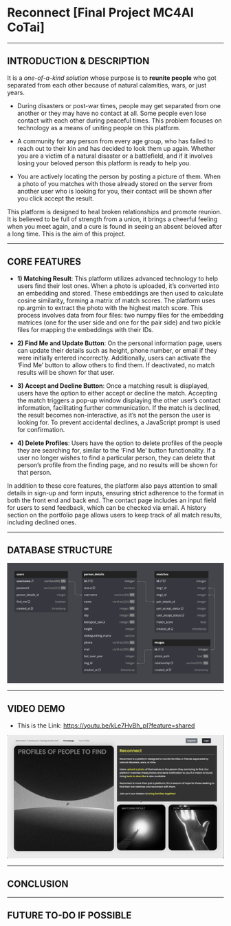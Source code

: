 # Reconnect [Final Project MC4AI CoTai]

---
## INTRODUCTION & DESCRIPTION

It is a *one-of-a-kind solution* whose purpose is to **reunite people** who got separated from each other because of natural calamities, wars, or just years.

- During disasters or post-war times, people may get separated from one another or they may have no contact at all. Some people even lose contact with each other during peaceful times. This problem focuses on technology as a means of uniting people on this platform.

- A community for any person from every age group, who has failed to reach out to their kin and has decided to look them up again. Whether you are a victim of a natural disaster or a battlefield, and if it involves losing your beloved person this platform is ready to help you.

- You are actively locating the person by posting a picture of them. When a photo of you matches with those already stored on the server from another user who is looking for you, their contact will be shown after you click accept the result.

This platform is designed to heal broken relationships and promote reunion. It is believed to be full of strength from a union, it brings a cheerful feeling when you meet again, and a cure is found in seeing an absent beloved after a long time. This is the aim of this project.


---
## CORE FEATURES

- **1) Matching Result**: This platform utilizes advanced technology to help users find their lost ones. When a photo is uploaded, it’s converted into an embedding and stored. These embeddings are then used to calculate cosine similarity, forming a matrix of match scores. The platform uses np.argmin to extract the photo with the highest match score. This process involves data from four files: two numpy files for the embedding matrices (one for the user side and one for the pair side) and two pickle files for mapping the embeddings with their IDs. 

- **2) Find Me and Update Button**: On the personal information page, users can update their details such as height, phone number, or email if they were initially entered incorrectly. Additionally, users can activate the ‘Find Me’ button to allow others to find them. If deactivated, no match results will be shown for that user. 

- **3) Accept and Decline Button**: Once a matching result is displayed, users have the option to either accept or decline the match. Accepting the match triggers a pop-up window displaying the other user’s contact information, facilitating further communication. If the match is declined, the result becomes non-interactive, as it’s not the person the user is looking for. To prevent accidental declines, a JavaScript prompt is used for confirmation. 

- **4) Delete Profiles**: Users have the option to delete profiles of the people they are searching for, similar to the ‘Find Me’ button functionality. If a user no longer wishes to find a particular person, they can delete that person’s profile from the finding page, and no results will be shown for that person. 

In addition to these core features, the platform also pays attention to small details in sign-up and form inputs, ensuring strict adherence to the format in both the front end and back end. The contact page includes an input field for users to send feedback, which can be checked via email. A history section on the portfolio page allows users to keep track of all match results, including declined ones.

---
## DATABASE STRUCTURE

![Database structure](frontend/static/img/database.png)


---
## VIDEO DEMO

- This is the Link: https://youtu.be/kLe7HvBh_pI?feature=shared

![Video demo](frontend/static/img/web.png)


---
## CONCLUSION


---
## FUTURE TO-DO IF POSSIBLE
